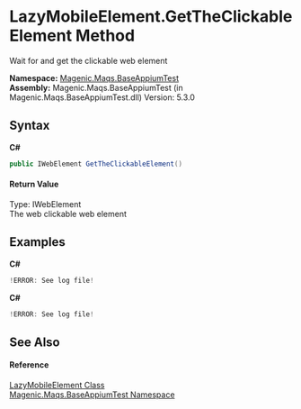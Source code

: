 # LazyMobileElement.GetTheClickableElement Method 
 

Wait for and get the clickable web element

**Namespace:**&nbsp;<a href="#/MAQS_5/Appium_AUTOGENERATED/Magenic-Maqs-BaseAppiumTest_Namespace">Magenic.Maqs.BaseAppiumTest</a><br />**Assembly:**&nbsp;Magenic.Maqs.BaseAppiumTest (in Magenic.Maqs.BaseAppiumTest.dll) Version: 5.3.0

## Syntax

**C#**<br />
``` C#
public IWebElement GetTheClickableElement()
```


#### Return Value
Type: IWebElement<br />The web clickable web element

## Examples

**C#**<br />
``` C#
!ERROR: See log file!
```

**C#**<br />
``` C#
!ERROR: See log file!
```


## See Also


#### Reference
<a href="#/MAQS_5/Appium_AUTOGENERATED/LazyMobileElement_Class">LazyMobileElement Class</a><br /><a href="#/MAQS_5/Appium_AUTOGENERATED/Magenic-Maqs-BaseAppiumTest_Namespace">Magenic.Maqs.BaseAppiumTest Namespace</a><br />